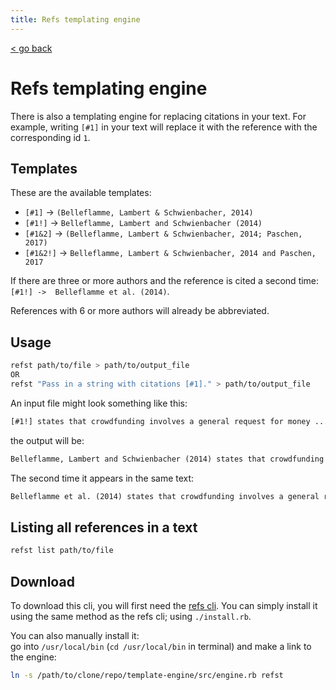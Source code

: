 ```yaml
---
title: Refs templating engine
---
```


[< go back](/refs)

# Refs templating engine
There is also a templating engine for replacing citations in your text. For example, writing `[#1]` in your text will replace it with the reference with the corresponding id `1`.

## Templates

These are the available templates:

- `[#1]` -> `(Belleflamme, Lambert & Schwienbacher, 2014)`
- `[#1!]` -> `Belleflamme, Lambert and Schwienbacher (2014)`
- `[#1&2]` -> `(Belleflamme, Lambert & Schwienbacher, 2014; Paschen, 2017)`
- `[#1&2!]` -> `Belleflamme, Lambert & Schwienbacher, 2014 and Paschen, 2017`

If there are three or more authors and the reference is cited a second time: `[#1!] ->  Belleflamme et al. (2014)`.

References with 6 or more authors will already be abbreviated.

## Usage

```bash
refst path/to/file > path/to/output_file
OR
refst "Pass in a string with citations [#1]." > path/to/output_file
```

An input file might look something like this:

```txt
[#1!] states that crowdfunding involves a general request for money ...
```

the output will be:

```txt
Belleflamme, Lambert and Schwienbacher (2014) states that crowdfunding involves a general request for money ...
```

The second time it appears in the same text: 
```txt
Belleflamme et al. (2014) states that crowdfunding involves a general request for money ...
```

## Listing all references in a text
```bash
refst list path/to/file
```

## Download 
To download this cli, you will first need the [refs cli](index.md). You can simply install it using the same method as the refs cli; using `./install.rb`.

You can also manually install it:<br/>
go into `/usr/local/bin` (`cd /usr/local/bin` in terminal) and make a link to the engine:

```bash
ln -s /path/to/clone/repo/template-engine/src/engine.rb refst
```
